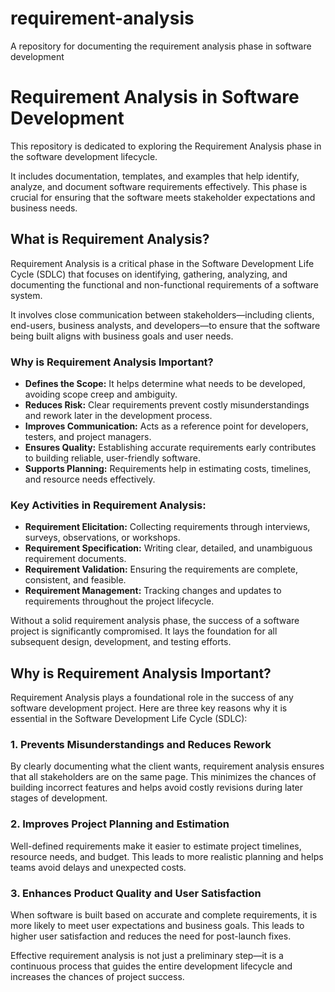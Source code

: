 # requirement-analysis
A repository for documenting the requirement analysis phase in software development
# Requirement Analysis in Software Development

This repository is dedicated to exploring the Requirement Analysis phase in the software development lifecycle.

It includes documentation, templates, and examples that help identify, analyze, and document software requirements effectively. This phase is crucial for ensuring that the software meets stakeholder expectations and business needs.
## What is Requirement Analysis?

Requirement Analysis is a critical phase in the Software Development Life Cycle (SDLC) that focuses on identifying, gathering, analyzing, and documenting the functional and non-functional requirements of a software system.

It involves close communication between stakeholders—including clients, end-users, business analysts, and developers—to ensure that the software being built aligns with business goals and user needs.

### Why is Requirement Analysis Important?

- **Defines the Scope:** It helps determine what needs to be developed, avoiding scope creep and ambiguity.
- **Reduces Risk:** Clear requirements prevent costly misunderstandings and rework later in the development process.
- **Improves Communication:** Acts as a reference point for developers, testers, and project managers.
- **Ensures Quality:** Establishing accurate requirements early contributes to building reliable, user-friendly software.
- **Supports Planning:** Requirements help in estimating costs, timelines, and resource needs effectively.

### Key Activities in Requirement Analysis:

- **Requirement Elicitation:** Collecting requirements through interviews, surveys, observations, or workshops.
- **Requirement Specification:** Writing clear, detailed, and unambiguous requirement documents.
- **Requirement Validation:** Ensuring the requirements are complete, consistent, and feasible.
- **Requirement Management:** Tracking changes and updates to requirements throughout the project lifecycle.

Without a solid requirement analysis phase, the success of a software project is significantly compromised. It lays the foundation for all subsequent design, development, and testing efforts.

## Why is Requirement Analysis Important?

Requirement Analysis plays a foundational role in the success of any software development project. Here are three key reasons why it is essential in the Software Development Life Cycle (SDLC):

### 1. Prevents Misunderstandings and Reduces Rework
By clearly documenting what the client wants, requirement analysis ensures that all stakeholders are on the same page. This minimizes the chances of building incorrect features and helps avoid costly revisions during later stages of development.

### 2. Improves Project Planning and Estimation
Well-defined requirements make it easier to estimate project timelines, resource needs, and budget. This leads to more realistic planning and helps teams avoid delays and unexpected costs.

### 3. Enhances Product Quality and User Satisfaction
When software is built based on accurate and complete requirements, it is more likely to meet user expectations and business goals. This leads to higher user satisfaction and reduces the need for post-launch fixes.

Effective requirement analysis is not just a preliminary step—it is a continuous process that guides the entire development lifecycle and increases the chances of project success.
